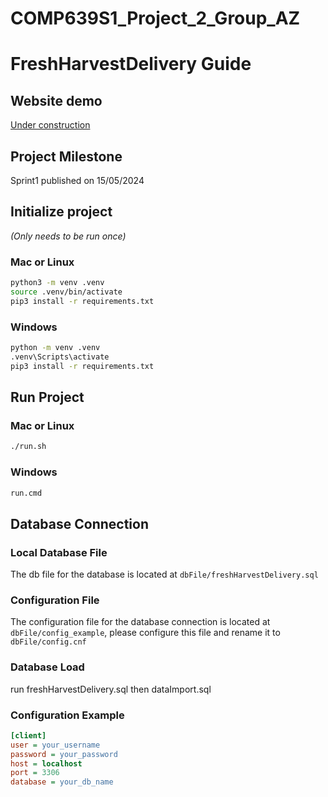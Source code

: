 # COMP639S1_Project_2_Group_AZ

# FreshHarvestDelivery Guide

## Website demo

[Under construction](https://github.com/LUMasterOfAppliedComputing2024S1/COMP639S1_Group_AZ)

## Project Milestone
Sprint1 published on 15/05/2024


## Initialize project
*(Only needs to be run once)*

### Mac or Linux
```bash
python3 -m venv .venv
source .venv/bin/activate
pip3 install -r requirements.txt
```

### Windows
```bash
python -m venv .venv
.venv\Scripts\activate
pip3 install -r requirements.txt
```

## Run Project
### Mac or Linux
```bash
./run.sh
```

### Windows
```bash
run.cmd
```

## Database Connection

### Local Database File
The db file for the database is located at `dbFile/freshHarvestDelivery.sql`

### Configuration File
The configuration file for the database connection is located at `dbFile/config_example`, please configure this file and rename it to `dbFile/config.cnf`

### Database Load
run freshHarvestDelivery.sql then dataImport.sql


### Configuration Example
```ini
[client]
user = your_username
password = your_password
host = localhost
port = 3306
database = your_db_name
```